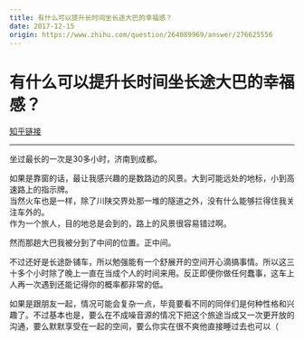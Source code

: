 ```yaml
---
title: 有什么可以提升长时间坐长途大巴的幸福感？
date: 2017-12-15
origin: https://www.zhihu.com/question/264089969/answer/276625556
---
```

# 有什么可以提升长时间坐长途大巴的幸福感？

[知乎链接](https://www.zhihu.com/question/264089969/answer/276625556)

---------

<span class="RichText ztext CopyrightRichText-richText" itemprop="text"><p>坐过最长的一次是30多小时，济南到成都。</p><p>如果是靠窗的话，最让我感兴趣的是数路边的风景。大到可能远处的地标，小到高速路上的指示牌。<br>当然火车也是一样，除了川陕交界处那一堆的隧道之外，没有什么能够拦得住我关注车外的。<br>作为一个旅人，目的地总是会到的，路上的风景很容易错过啊。</p><p>然而那趟大巴我被分到了中间的位置。正中间。</p><p>不过还好是长途卧铺车，所以勉强能有一个舒展开的空间开心滴搞事情。所以这三十多个小时除了晚上一直在当成个人的时间来用。反正即便你做任何蠢事，这车上人再一次遇到还能记得你的概率都非常的低。</p>如果是跟朋友一起，情况可能会复杂一点，毕竟要看不同的同伴们是何种性格和兴趣了。不过基本也是，要么在不成噪音源的情况下把这个旅途当成又一次更开放的沟通，要么默默享受在一起的空间，要么你实在很不爽他直接睡过去也可以（</span>